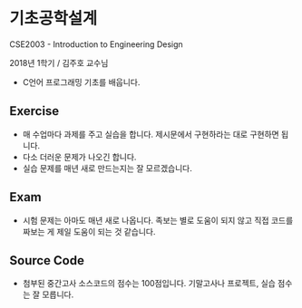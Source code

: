 # 기초공학설계

CSE2003 - Introduction to Engineering Design

2018년 1학기 / 김주호 교수님

- C언어 프로그래밍 기초를 배웁니다.



## Exercise

- 매 수업마다 과제를 주고 실습을 합니다. 제시문에서 구현하라는 대로 구현하면 됩니다.
- 다소 더러운 문제가 나오긴 합니다.
- 실습 문제를 매년 새로 만드는지는 잘 모르겠습니다.



## Exam

- 시험 문제는 아마도 매년 새로 나옵니다. 족보는 별로 도움이 되지 않고 직접 코드를 짜보는 게 제일 도움이 되는 것 같습니다.



## Source Code

- 첨부된 중간고사 소스코드의 점수는 100점입니다. 기말고사나 프로젝트, 실습 점수는 잘 모릅니다.